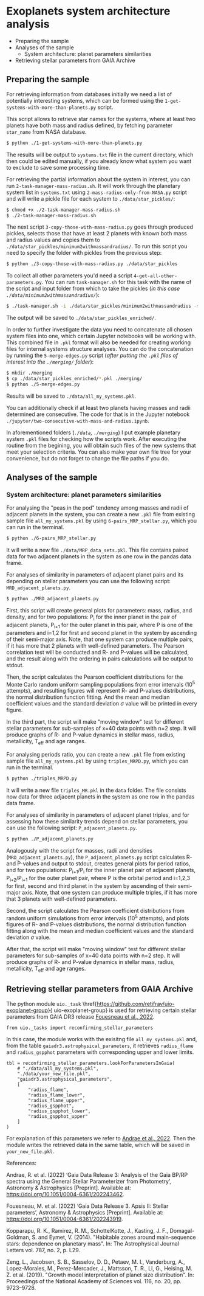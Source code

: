 # Exoplanets system architecture analysis

<!-- MarkdownTOC -->

- Preparing the sample
- Analyses of the sample
    - System architecture: planet parameters similarities
- Retrieving stellar parameters from GAIA Archive

<!-- /MarkdownTOC -->

## Preparing the sample

For retrieving information from databases initially we need a list of potentially interesting systems, which can be formed using the `1-get-systems-with-more-than-planets.py` script.

This script allows to retrieve star names for the systems, where at least two planets have both mass and radius defined, by fetching parameter `star_name` from NASA database.

``` sh
$ python ./1-get-systems-with-more-than-planets.py
```

The results will be output to `systems.txt` file in the current directory, which then could be edited manually, if you already know what system you want to exclude to save some processing time.

For retrieving the partial information about the system in interest, you can run `2-task-manager-mass-radius.sh`. It will work through the planetary system list in `systems.txt` using `2-mass-radius-only-from-NASA.py` script and will write a pickle file for each system to `./data/star_pickles/`:

``` sh
$ chmod +x ./2-task-manager-mass-radius.sh
$ ./2-task-manager-mass-radius.sh
```

The next script `3-copy-those-with-mass-radius.py` goes through produced pickles, selects those that have at least 2 planets with known both mass and radius values and copies them to `./data/star_pickles/minimum2withmassandradius/`. To run this script you need to specify the folder with pickles from the previous step:

``` sh
$ python ./3-copy-those-with-mass-radius.py ./data/star_pickles
```

To collect all other parameters you'd need a script `4-get-all-other-parameters.py`. You can run `task-manager.sh` for this task with the name of the script and input folder from which to take the pickles (*in this case `./data/minimum2withmassandradius/`*):

``` sh
$ ./task-manager.sh -i ./data/star_pickles/minimum2withmassandradius -s ./4-get-all-other-parameters.py
```

The output will be saved to `./data/star_pickles_enriched/`.

In order to further investigate the data you need to concatenate all chosen system files into one, which certain Jupyter notebooks will be working with. This combined file in `.pkl` format will also be needed for creating working files for internal systems structure analyses. You can do the concatenation by running the `5-merge-edges.py` script (*after putting the `.pkl` files of interest into the `./merging/` folder*):

``` sh
$ mkdir ./merging
$ cp ./data/star_pickles_enriched/*.pkl ./merging/
$ python ./5-merge-edges.py
```

Results will be saved to `./data/all_my_systems.pkl`.

You can additionally check if at least two planets having masses and radii determined are consecutive. The code for that is in the Jupyter notebook `./jupyter/two-consecutive-with-mass-and-radius.ipynb`.

In aforementioned folders (*`./data`, `./merging`*) I put example planetary system `.pkl` files for checking how the scripts work. After executing the routine from the begining, you will obtain such files of the new systems that meet your selection criteria. You can also make your own file tree for your convenience, but do not forget to change the file paths if you do.

## Analyses of the sample

### System architecture: planet parameters similarities

For analysing the "peas in the pod" tendency among masses and radii of adjacent planets in the system, you can create a new `.pkl` file from existing sample file `all_my_systems.pkl` by using `6-pairs_MRP_stellar.py`, which you can run in the terminal.

``` sh
$ python ./6-pairs_MRP_stellar.py
```

It will write a new file `./data/MRP_data_sets.pkl`. This file contains paired data for two adjacent planets in the system as one row in the pandas data frame.

For analyses of similarity in parameters of adjacent planet pairs and its depending on stellar parameters you can use the following script: `MRD_adjacent_planets.py`.

``` sh
$ python ./MRD_adjacent_planets.py
```

First, this script will create general plots for parameters: mass, radius, and density, and for two populations: P<sub>i</sub> for the inner planet in the pair of adjacent planets, P<sub>i+1</sub> for the outer planet in this pair, where P is one of the parameters and i=1,2 for first and second planet in the system by ascending of their semi-major axis. Note, that one system can produce multiple pairs, if it has more that 2 planets with well-defined parameters. The Pearson correlation test will be conducted and R- and P-values will be calculated, and the result along with the ordering in pairs calculations will be output to stdout.

Then, the script calculates the Pearson coefficient distributions for the Monte Carlo random uniform sampling populations from error intervals (10<sup>5</sup> attempts), and resulting figures will represent R- and P-values distributions, the normal distribution function fitting. And the mean and median coefficient values and the standard deviation $\sigma$ value will be printed in every figure.

In the third part, the script will make "moving window" test for different stellar parameters for sub-samples of x=40 data points with n=2 step. It will produce graphs of R- and P-value dynamics in stellar mass, radius, metallicity, T<sub>eff</sub> and age ranges.


For analysing periods ratio, you can create a new `.pkl` file from existing sample file `all_my_systems.pkl` by using `triples_MRPD.py`, which you can run in the terminal.

``` sh
$ python ./triples_MRPD.py
```

It will write a new file `triples_MR.pkl` in the `data` folder. The file consists now data for three adjacent planets in the system as one row in the pandas data frame.

For analyses of similarity in parameters of adjacent planet triples, and for assessing how these similarity trends depend on stellar parameters, you can use the following script: `P_adjacent_planets.py`.

``` sh
$ python ./P_adjacent_planets.py
```

Analogously with the script for masses, radii and densities (`MRD_adjacent_planets.py`), the `P_adjacent_planets.py` script calculates R- and P-values and output to stdout, creates general plots for period ratios, and for two populations: P<sub>i+1</sub>/P<sub>i</sub> for the inner planet pair of adjacent planets, P<sub>i+2</sub>/P<sub>i+1</sub>  for the outer planet pair, where P is the orbital period and i=1,2,3 for first, second and third planet in the system by ascending of their semi-major axis. Note, that one system can produce multiple triples, if it has more that 3 planets with well-defined parameters.

Second, the script calculates the Pearson coefficient distributions from random uniform simulations from error intervals (10<sup>5</sup> attempts), and plots figures of R- and P-values distributions, the normal distribution function fitting along with the mean and median coefficient values and the standard deviation $\sigma$ value.

After that, the script will make "moving window" test for different stellar parameters for sub-samples of x=40 data points with n=2 step. It will produce graphs of R- and P-value dynamics in stellar mass, radius, metallicity, T<sub>eff</sub> and age ranges.

## Retrieving stellar parameters from GAIA Archive

<!-- ### System architecture: planet parameters similarities -->
The python module `uio._task` \href{https://github.com/retifrav/uio-exoplanet-group}{
uio-exoplanet-group} is used for retrieving certain stellar parameters from GAIA DR3 release [Fouesneau et al., 2022](#Fouesneau).

```
from uio._tasks import reconfirming_stellar_parameters
```

In this case, the module works with the exisitng file `all_my_systems.pkl` and, from the table `gaiadr3.astrophysical_parameters`, it retrieves `radius_flame` and `radius_gspphot` parameters with corresponding upper and lower limits.

```
tbl = reconfirming_stellar_parameters.lookForParametersInGaia(
    # "./data/all_my_systems.pkl",
    "./data/your_new_file.pkl",
    "gaiadr3.astrophysical_parameters",
    [
        "radius_flame",
        "radius_flame_lower",
        "radius_flame_upper",
        "radius_gspphot",
        "radius_gspphot_lower",
        "radius_gspphot_upper"
    ]
)
```
For explanation of this parameters we refer to [Andrae et al., 2022](#Andrae). Then the module writes the retrieved data in the same table, which will be saved in `your_new_file.pkl`.


References:

<a name="Andrae"></a>Andrae, R. et al. (2022) ‘Gaia Data Release 3: Analysis of the Gaia BP/RP spectra using the General Stellar Parameterizer from Photometry’, Astronomy & Astrophysics [Preprint]. Available at: https://doi.org/10.1051/0004-6361/202243462.

<a name="Fouesneau"></a>Fouesneau, M. et al. (2022) ‘Gaia Data Release 3. Apsis II: Stellar parameters’, Astronomy & Astrophysics [Preprint]. Available at: https://doi.org/10.1051/0004-6361/202243919.

<a name="Kopparapu"></a> Kopparapu, R. K., Ramirez, R. M., SchottelKotte, J., Kasting, J. F., Domagal-Goldman, S. and Eymet, V. (2014). "Habitable zones around main-sequence stars: dependence
on planetary mass". In: The Astrophysical Journal Letters vol. 787, no. 2, p. L29.

<a name="Zeng"></a> Zeng, L., Jacobsen, S. B., Sasselov, D. D., Petaev, M. I., Vanderburg, A., Lopez-Morales, M., Perez-Mercader, J., Mattsson, T. R., Li, G., Heising, M. Z. et al. (2019). "Growth model interpretation of planet size distribution". In: Proceedings of the National Academy of Sciences vol. 116, no. 20, pp. 9723–9728.
